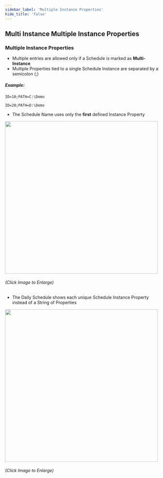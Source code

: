 ```yaml
---
sidebar_label: 'Multiple Instance Properties'
hide_title: 'false'
---
```


## Multi Instance Multiple Instance Properties

### Multiple Instance Properties 

* Multiple entries are allowed only if a Schedule is marked as **Multi-Instance**
* Multiple Properties tied to a single Schedule Instance are separated by a semicolon (;)

##### Example:

```ID=10;PATH=C:\Demo```

```ID=20;PATH=D:\Demo```

* The Schedule Name uses only the **first** defined Instance Property

<a href="imgadvanced/MultipleInstanceProperties.png" target="_blank"><img src="imgadvanced/MultipleInstanceProperties.png" width="500"></img></a>   

###### (Click Image to Enlarge)


* The Daily Schedule shows each unique Schedule Instance Property instead of a String of Properties

<a href="imgadvanced/AvailableProperties.png" target="_blank"><img src="imgadvanced/AvailableProperties.png" width="500"></img></a>   

###### (Click Image to Enlarge)